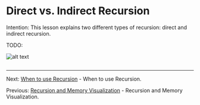 # Direct vs. Indirect Recursion

Intention: This lesson explains two different types of recursion: direct and indirect recursion.

TODO:

![alt text](../../etc/recursion/img.png "Img")

```java

```

<hr>

Next: [When to use Recursion](chapter_4.md "When to use Recursion") - When to use Recursion.

Previous: [Recursion and Memory Visualization](chapter_2.md "Recursion and Memory Visualization") - 
Recursion and Memory Visualization.